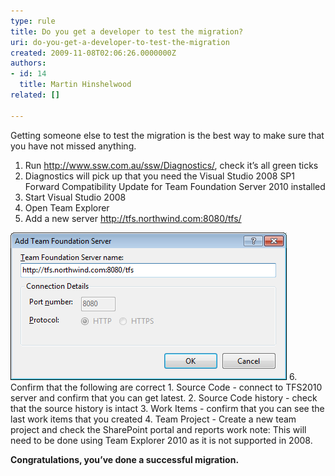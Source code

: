 ```yaml
---
type: rule
title: Do you get a developer to test the migration?
uri: do-you-get-a-developer-to-test-the-migration
created: 2009-11-08T02:06:26.0000000Z
authors:
- id: 14
  title: Martin Hinshelwood
related: []

---
```


Getting someone else to test the migration is the best way to make sure that you have not missed anything.

1. Run http://www.ssw.com.au/ssw/Diagnostics/, check it’s all green ticks
2. Diagnostics will pick up that you need the Visual Studio 2008 SP1 Forward Compatibility Update for Team Foundation Server 2010 installed
3. Start Visual Studio 2008
4. Open Team Explorer
5. Add a new server http://tfs.northwind.com:8080/tfs/ 

![Remember to use the "/tfs" option when connecting to the new server.](AddTeamFoundationServer.png)
6. Confirm that the following are correct
    1. Source Code - connect to TFS2010 server and confirm that you can get latest.
    2. Source Code history - check that the source history is intact
    3. Work Items - confirm that you can see the last work items that you created
    4. Team Project - Create a new team project and check the SharePoint portal and reports work
note: This will need to be done using Team Explorer 2010 as it is not supported in 2008.


 **Congratulations, you’ve done a successful migration.**
